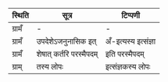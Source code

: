 | स्थिति | सूत्र | टिप्पणी |
| ----- | ------- | ------ |
| ग्रामँ | - | - |
| ग्रामँ | उपदेशेऽजनुनासिक इत् | अँ-इत्यस्य इत्संज्ञा |
| ग्रामँ | शेषात् कर्तरि परस्मैपदम् | इति परस्मैपदम् |
| ग्राम् | तस्य लोपः | इत्संज्ञकस्य लोपः |
